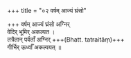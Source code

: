 +++
title = "०२ वर्षम् आज्यं घ्रंसो"

+++
वर्षम् आज्यं घ्रंसो अग्निर्  
वेदिर् भूमिर् अकल्पत ।  
तत्रैतान् पर्वताँ अग्निर् +++(Bhatt. tatraitāṃ)+++  
गीर्भिर् ऊर्ध्वाँ अकल्पयत् ॥